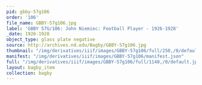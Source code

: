 ```yaml
---
pid: gbby-57g106
order: '106'
file_name: GBBY-57g106.jpg
label: 'GBBY 57G/106: John Niemiec: Football Player - 1926-1928'
_date: 1926-1928
object_type: glass plate negative
source: http://archives.nd.edu/Bagby/GBBY-57g106.jpg
thumbnail: "/img/derivatives/iiif/images/GBBY-57g106/full/250,/0/default.jpg"
manifest: "/img/derivatives/iiif/images/GBBY-57g106/manifest.json"
full: "/img/derivatives/iiif/images/GBBY-57g106/full/1140,/0/default.jpg"
layout: bagby_item
collection: bagby
---
```

